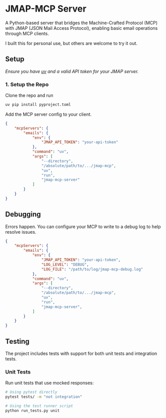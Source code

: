 # JMAP-MCP Server

A Python-based server that bridges the Machine-Crafted Protocol (MCP) with JMAP (JSON Mail Access Protocol), enabling basic email operations through MCP clients.

I built this for personal use, but others are welcome to try it out.

## Setup

*Ensure you have [uv](https://github.com/astral-sh/uv) and a valid API token for your JMAP server.*

### 1. Setup the Repo

Clone the repo and run

```bash
uv pip install pyproject.toml
```

Add the MCP server config to your client.

```json
{
	"mcpServers": {
		"emails": {
			"env": {
				"JMAP_API_TOKEN": "your-api-token"
			},
			"command": "uv",
			"args": [
				"--directory",
				"/absolute/path/to/.../jmap-mcp",
				"uv",
				"run",
				"jmap-mcp-server"
			]
		}
	}
}
```

## Debugging

Errors happen. You can configure your MCP to write to a debug log to help resolve issues.

```json
{
	"mcpServers": {
		"emails": {
			"env": {
				"JMAP_API_TOKEN": "your-api-token",
				"LOG_LEVEL": "DEBUG",
				"LOG_FILE": "/path/to/log/jmap-mcp-debug.log"
			},
			"command": "uv",
			"args": [
				"--directory",
				"/absolute/path/to/.../jmap-mcp",
				"uv",
				"run",
				"jmap-mcp-server",
			]
		}
	}
}
```

## Testing

The project includes tests with support for both unit tests and integration tests.

### Unit Tests
Run unit tests that use mocked responses:
```bash
# Using pytest directly
pytest tests/ -m "not integration"

# Using the test runner script
python run_tests.py unit
```

